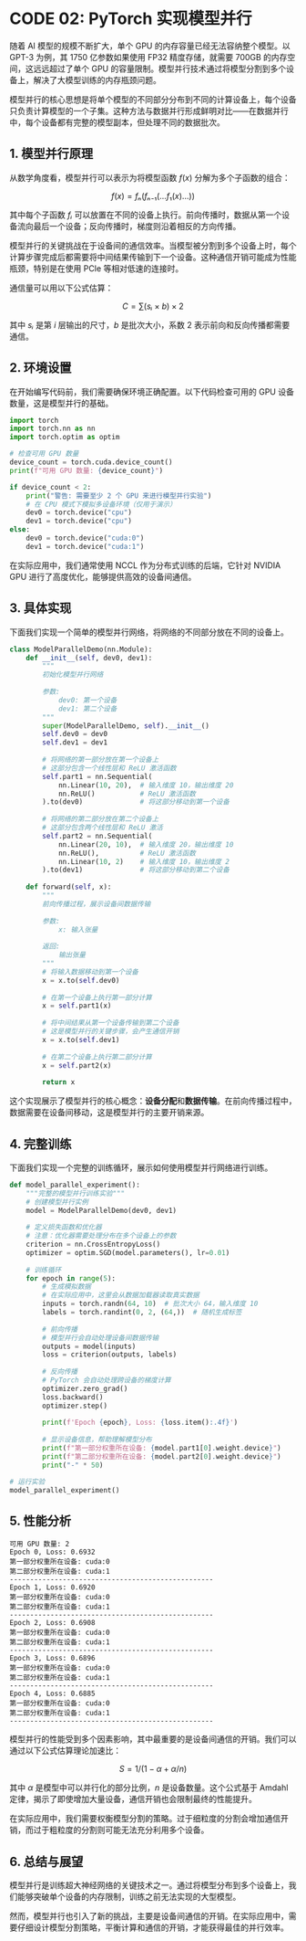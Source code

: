 <!--Copyright © ZOMI 适用于[License](https://github.com/Infrasys-AI/AIInfra)版权许可-->

# CODE 02: PyTorch 实现模型并行

随着 AI 模型的规模不断扩大，单个 GPU 的内存容量已经无法容纳整个模型。以 GPT-3 为例，其 1750 亿参数如果使用 FP32 精度存储，就需要 700GB 的内存空间，这远远超过了单个 GPU 的容量限制。模型并行技术通过将模型分割到多个设备上，解决了大模型训练的内存瓶颈问题。

模型并行的核心思想是将单个模型的不同部分分布到不同的计算设备上，每个设备只负责计算模型的一个子集。这种方法与数据并行形成鲜明对比——在数据并行中，每个设备都有完整的模型副本，但处理不同的数据批次。

## 1. 模型并行原理

从数学角度看，模型并行可以表示为将模型函数 $f(x)$ 分解为多个子函数的组合：

$$f(x) = fₙ(fₙ₋₁(...f₁(x)...))$$

其中每个子函数 $fᵢ$ 可以放置在不同的设备上执行。前向传播时，数据从第一个设备流向最后一个设备；反向传播时，梯度则沿着相反的方向传播。

模型并行的关键挑战在于设备间的通信效率。当模型被分割到多个设备上时，每个计算步骤完成后都需要将中间结果传输到下一个设备。这种通信开销可能成为性能瓶颈，特别是在使用 PCIe 等相对低速的连接时。

通信量可以用以下公式估算：

$$C = ∑(sᵢ × b) × 2$$

其中 $sᵢ$ 是第 $i$ 层输出的尺寸，$b$ 是批次大小，系数 2 表示前向和反向传播都需要通信。

## 2. 环境设置

在开始编写代码前，我们需要确保环境正确配置。以下代码检查可用的 GPU 设备数量，这是模型并行的基础。

```python
import torch
import torch.nn as nn
import torch.optim as optim

# 检查可用 GPU 数量
device_count = torch.cuda.device_count()
print(f"可用 GPU 数量: {device_count}")

if device_count < 2:
    print("警告: 需要至少 2 个 GPU 来进行模型并行实验")
    # 在 CPU 模式下模拟多设备环境（仅用于演示）
    dev0 = torch.device("cpu")
    dev1 = torch.device("cpu")
else:
    dev0 = torch.device("cuda:0")
    dev1 = torch.device("cuda:1")
```

在实际应用中，我们通常使用 NCCL 作为分布式训练的后端，它针对 NVIDIA GPU 进行了高度优化，能够提供高效的设备间通信。

## 3. 具体实现

下面我们实现一个简单的模型并行网络，将网络的不同部分放在不同的设备上。

```python
class ModelParallelDemo(nn.Module):
    def __init__(self, dev0, dev1):
        """
        初始化模型并行网络
        
        参数:
            dev0: 第一个设备
            dev1: 第二个设备
        """
        super(ModelParallelDemo, self).__init__()
        self.dev0 = dev0
        self.dev1 = dev1
        
        # 将网络的第一部分放在第一个设备上
        # 这部分包含一个线性层和 ReLU 激活函数
        self.part1 = nn.Sequential(
            nn.Linear(10, 20),  # 输入维度 10，输出维度 20
            nn.ReLU()           # ReLU 激活函数
        ).to(dev0)              # 将这部分移动到第一个设备
        
        # 将网络的第二部分放在第二个设备上
        # 这部分包含两个线性层和 ReLU 激活
        self.part2 = nn.Sequential(
            nn.Linear(20, 10),  # 输入维度 20，输出维度 10
            nn.ReLU(),          # ReLU 激活函数
            nn.Linear(10, 2)    # 输入维度 10，输出维度 2
        ).to(dev1)              # 将这部分移动到第二个设备
    
    def forward(self, x):
        """
        前向传播过程，展示设备间数据传输
        
        参数:
            x: 输入张量
            
        返回:
            输出张量
        """
        # 将输入数据移动到第一个设备
        x = x.to(self.dev0)
        
        # 在第一个设备上执行第一部分计算
        x = self.part1(x)
        
        # 将中间结果从第一个设备传输到第二个设备
        # 这是模型并行的关键步骤，会产生通信开销
        x = x.to(self.dev1)
        
        # 在第二个设备上执行第二部分计算
        x = self.part2(x)
        
        return x
```

这个实现展示了模型并行的核心概念：**设备分配**和**数据传输**。在前向传播过程中，数据需要在设备间移动，这是模型并行的主要开销来源。

## 4. 完整训练

下面我们实现一个完整的训练循环，展示如何使用模型并行网络进行训练。

```python
def model_parallel_experiment():
    """完整的模型并行训练实验"""
    # 创建模型并行实例
    model = ModelParallelDemo(dev0, dev1)
    
    # 定义损失函数和优化器
    # 注意：优化器需要处理分布在多个设备上的参数
    criterion = nn.CrossEntropyLoss()
    optimizer = optim.SGD(model.parameters(), lr=0.01)
    
    # 训练循环
    for epoch in range(5):
        # 生成模拟数据
        # 在实际应用中，这里会从数据加载器读取真实数据
        inputs = torch.randn(64, 10)  # 批次大小 64，输入维度 10
        labels = torch.randint(0, 2, (64,))  # 随机生成标签
        
        # 前向传播
        # 模型并行会自动处理设备间数据传输
        outputs = model(inputs)
        loss = criterion(outputs, labels)
        
        # 反向传播
        # PyTorch 会自动处理跨设备的梯度计算
        optimizer.zero_grad()
        loss.backward()
        optimizer.step()
        
        print(f'Epoch {epoch}, Loss: {loss.item():.4f}')
        
        # 显示设备信息，帮助理解模型分布
        print(f"第一部分权重所在设备: {model.part1[0].weight.device}")
        print(f"第二部分权重所在设备: {model.part2[0].weight.device}")
        print("-" * 50)

# 运行实验
model_parallel_experiment()
```

## 5. 性能分析

```
可用 GPU 数量: 2
Epoch 0, Loss: 0.6932
第一部分权重所在设备: cuda:0
第二部分权重所在设备: cuda:1
--------------------------------------------------
Epoch 1, Loss: 0.6920
第一部分权重所在设备: cuda:0
第二部分权重所在设备: cuda:1
--------------------------------------------------
Epoch 2, Loss: 0.6908
第一部分权重所在设备: cuda:0
第二部分权重所在设备: cuda:1
--------------------------------------------------
Epoch 3, Loss: 0.6896
第一部分权重所在设备: cuda:0
第二部分权重所在设备: cuda:1
--------------------------------------------------
Epoch 4, Loss: 0.6885
第一部分权重所在设备: cuda:0
第二部分权重所在设备: cuda:1
--------------------------------------------------
```

模型并行的性能受到多个因素影响，其中最重要的是设备间通信的开销。我们可以通过以下公式估算理论加速比：

$$S = 1 / (1 - α + α/n)$$

其中 $α$ 是模型中可以并行化的部分比例，$n$ 是设备数量。这个公式基于 Amdahl 定律，揭示了即使增加大量设备，通信开销也会限制最终的性能提升。

在实际应用中，我们需要权衡模型分割的策略。过于细粒度的分割会增加通信开销，而过于粗粒度的分割则可能无法充分利用多个设备。

## 6. 总结与展望

模型并行是训练超大神经网络的关键技术之一。通过将模型分布到多个设备上，我们能够突破单个设备的内存限制，训练之前无法实现的大型模型。

然而，模型并行也引入了新的挑战，主要是设备间通信的开销。在实际应用中，需要仔细设计模型分割策略，平衡计算和通信的开销，才能获得最佳的并行效率。
